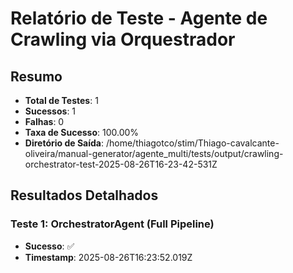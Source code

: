 
# Relatório de Teste - Agente de Crawling via Orquestrador

## Resumo
- **Total de Testes**: 1
- **Sucessos**: 1
- **Falhas**: 0
- **Taxa de Sucesso**: 100.00%
- **Diretório de Saída**: /home/thiagotco/stim/Thiago-cavalcante-oliveira/manual-generator/agente_multi/tests/output/crawling-orchestrator-test-2025-08-26T16-23-42-531Z

## Resultados Detalhados


### Teste 1: OrchestratorAgent (Full Pipeline)
- **Sucesso**: ✅
- **Timestamp**: 2025-08-26T16:23:52.019Z



